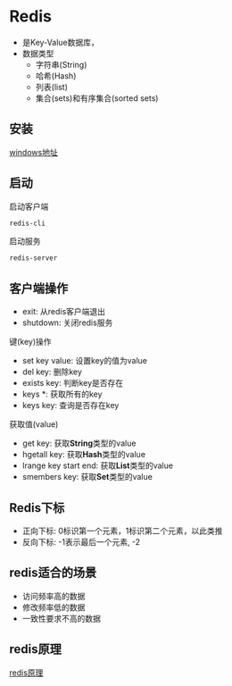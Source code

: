 # Redis

- 是Key-Value数据库，
- 数据类型
  - 字符串(String)
  - 哈希(Hash)
  - 列表(list)
  - 集合(sets)和有序集合(sorted sets)

## 安装

[windows地址](https://github.com/poradowski/redis/releases)
## 启动

启动客户端

```bash
redis-cli
```

启动服务

```bash
redis-server
```

## 客户端操作

- exit: 从redis客户端退出
- shutdown: 关闭redis服务

键(key)操作

- set key value: 设置key的值为value
- del key: 删除key
- exists key: 判断key是否存在
- keys *: 获取所有的key
- keys key: 查询是否存在key

获取值(value)

- get key: 获取**String**类型的value
- hgetall key: 获取**Hash**类型的value
- lrange key start end: 获取**List**类型的value
- smembers key: 获取**Set**类型的value

## Redis下标

- 正向下标: 0标识第一个元素，1标识第二个元素，以此类推
- 反向下标: -1表示最后一个元素, -2

## redis适合的场景

- 访问频率高的数据
- 修改频率低的数据
- 一致性要求不高的数据

## redis原理

[redis原理](Redis_Principle.md)
